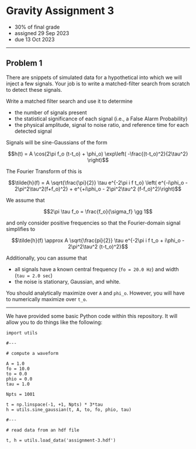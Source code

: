 # Gravity Assignment 3

  * 30% of final grade
  * assigned 29 Sep 2023
  * due 13 Oct 2023

---

## Problem 1

There are snippets of simulated data for a hypothetical into which we will inject a few signals.
Your job is to write a matched-filter search from scratch to detect these signals.

Write a matched filter search and use it to determine

  * the number of signals present
  * the statistical significance of each signal (i.e., a False Alarm Probability)
  * the physical amplitude, signal to noise ratio, and reference time for each detected signal

Signals will be sine-Gaussians of the form

```math
h(t) = A \cos(2\pi f_o (t-t_o) + \phi_o) \exp\left( -\frac{(t-t_o)^2}{2\tau^2} \right)
```

The Fourier Transform of this is

```math
\tilde{h}(f) = A \sqrt{\frac{\pi}{2}} \tau e^{-2\pi i f t_o} \left( e^{-i\phi_o - 2\pi^2\tau^2(f+f_o)^2} + e^{+i\phi_o - 2\pi^2\tau^2 (f-f_o)^2}\right)
```

We assume that

```math
2\pi \tau f_o = \frac{f_o}{\sigma_f} \gg 1
```

and only consider positive frequencies so that the Fourier-domain signal simplifies to

```math
\tilde{h}(f) \approx A \sqrt{\frac{pi}{2}} \tau e^{-2\pi i f t_o + i\phi_o - 2\pi^2\tau^2 (t-t_o)^2}
```

Additionally, you can assume that 

  * all signals have a known central frequency (`fo = 20.0 Hz`) and width (`tau = 2.0 sec`)
  * the noise is stationary, Gaussian, and white.

You should analytically maximize over `A` and `phi_o`.
However, you will have to numerically maximize over `t_o`.

---

We have provided some basic Python code within this repository.
It will allow you to do things like the following:

```
import utils

#---

# compute a waveform

A = 1.0
fo = 10.0
to = 0.0
phio = 0.0
tau = 1.0

Npts = 1001

t = np.linspace(-1, +1, Npts) * 3*tau
h = utils.sine_gaussian(t, A, to, fo, phio, tau)

#---

# read data from an hdf file

t, h = utils.load_data('assignment-3.hdf')
```
